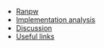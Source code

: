 - [Ranpw](README)
- [Implementation analysis](implementation_analysis)
- [Discussion](discussion)
- [Useful links](useful_links)
